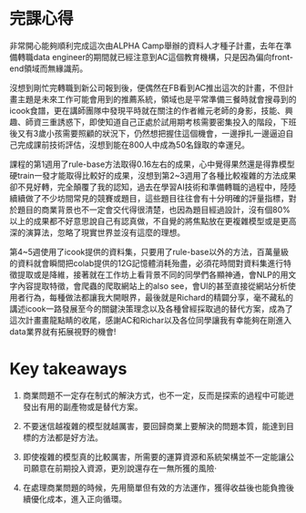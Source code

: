 # 完課心得

非常開心能夠順利完成這次由ALPHA Camp舉辦的資料人才種子計畫，去年在準備轉職data engineer的期間就已經注意到AC這個教育機構，只是因為偏向front-end領域而無緣識荊。

沒想到剛忙完轉職到新公司報到後，便偶然在FB看到AC推出這次的計畫，不但計畫主題是未來工作可能會用到的推薦系統，領域也是平常準備三餐時就會搜尋到的icook食譜，更在講師團隊中發現平時就在關注的作者維元老師的身影，技能、興趣、師資三重誘惑下，即使知道自己正處於試用期考核需要密集投入的階段，下班後又有3歲小孩需要照顧的狀況下，仍然想把握住這個機會，一邊掙扎一邊逼迫自己完成課前技術評估，沒想到能在800人中成為50名錄取的幸運兒。

課程的第1週用了rule-base方法取得0.16左右的成果，心中覺得果然還是得靠模型硬train一發才能取得比較好的成果，沒想到第2~3週用了各種比較複雜的方法成果卻不見好轉，完全顛覆了我的認知，過去在學習AI技術和準備轉職的過程中，陸陸續續做了不少坊間常見的競賽或題目，這些題目往往會有十分明確的評量指標，對於題目的商業背景也不一定會交代得很清楚，也因為題目經過設計，沒有個80%以上的成果都不好意思說自己有認真做，不自覺的將焦點放在更複雜模型或是更高深的演算法，忽略了現實世界並沒有這麼的理想。

第4~5週使用了icook提供的資料集，只要用了rule-base以外的方法，百萬量級的資料就會瞬間把colab提供的12G記憶體消耗殆盡，必須花時間對資料集進行特徵提取或是降維，接著就在工作坊上看背景不同的同學們各顯神通，會NLP的用文字內容提取特徵，會爬蟲的爬取網站上的also see，會UI的甚至直接從網站分析使用者行為，每種做法都讓我大開眼界，最後就是Richard的精闢分享，毫不藏私的講述icook一路發展至今的關鍵決策理念以及各種曾經採取過的替代方案，成為了這次計畫畫龍點睛的收尾，感謝AC和Richar以及各位同學讓我有幸能夠在剛進入data業界就有拓展視野的機會!


# Key takeaways
1. 商業問題不一定存在制式的解決方式，也不一定，反而是探索的過程中可能迸發出有用的副產物或是替代方案。

2. 不要迷信越複雜的模型就越厲害，要回歸商業上要解決的問題本質，能達到目標的方法都是好方法。

3. 即使複雜的模型真的比較厲害，所需要的運算資源和系統架構並不一定能讓公司願意在前期投入資源，更別說還存在一無所獲的風險‧

4. 在處理商業問題的時候，先用簡單但有效的方法運作，獲得收益後也能負擔後續優化成本，進入正向循環。

